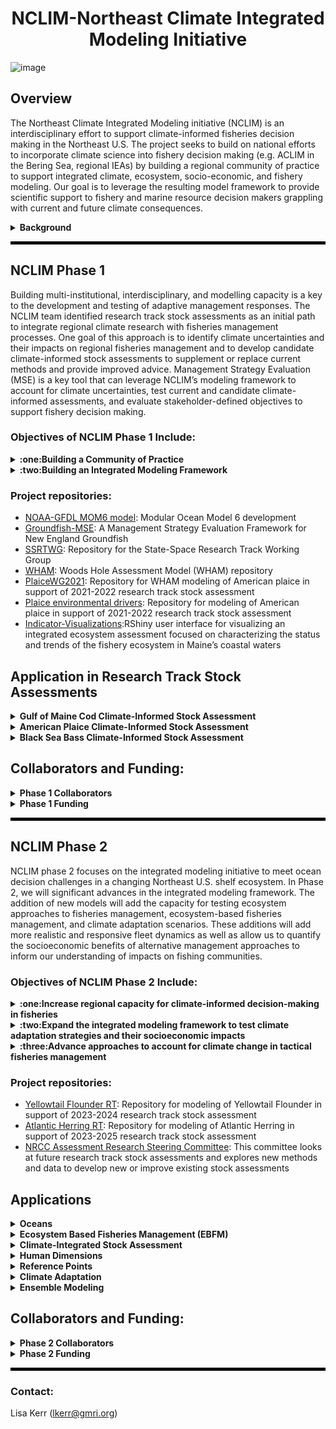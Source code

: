 <div align='center'><h1> NCLIM-Northeast Climate Integrated Modeling Initiative</h1></div>

![image](https://user-images.githubusercontent.com/12434114/156226599-91123e8e-d605-4dd7-80c1-eab3260702da.png)

## Overview
The Northeast Climate Integrated Modeling initiative (NCLIM) is an interdisciplinary effort to support climate-informed fisheries decision making in the Northeast U.S. The project seeks to build on national efforts to incorporate climate science into fishery decision making (e.g. ACLIM in the Bering Sea, regional IEAs) by building a regional community of practice to support integrated climate, ecosystem, socio-economic, and fishery modeling. Our goal is to leverage the resulting model framework to provide scientific support to fishery and marine resource decision makers grappling with current and future climate consequences.

<!-- start Background section -->
<details>
<summary><b> Background </b></summary>
Commercial and recreational fisheries are economic and cultural staples for many communities in the Northeast U.S., but changing environmental conditions call into question the long-term viability of these fisheries. Observed shifts in species distributions and productivity have already been linked to ocean warming and these impacts are expected to grow over time as waters in the Northwest Atlantic continue to warm at a rate four times the global average. There is an increasing need to understand how environmental shifts impact fisheries and develop adaptive strategies for fisheries to continue operating in the future.  

<p align="center">
<img src="https://github.com/Northeast-Climate-Integrated-Modeling/.github/blob/main/profile/NCLIM_Overview_v3.png" alt="Overview figure">
</p>

Beyond biological and ecosystem impacts, changing climate can directly impact the efficacy of existing fisheries management efforts. Stock assessments make data-informed assumptions about biological processes (e.g. growth, recruitment, and mortality) and harvesting characteristics (e.g. survey and fishery catchability) to evaluate stock status. Failure to identify and integrate climate impacts on stock and fishery dynamics into management procedures can result in biased estimates of stock status and ineffective harvest control rules. There is a need to identify when and how climate influences stock and fishery dynamics and to explore candidate management procedures that account for climate impacts more explicitly. 

</details>
<!-- end Background section -->

<hr style="border:2px solid black">

## NCLIM Phase 1

Building multi-institutional, interdisciplinary, and modelling capacity is a key to the development and testing of adaptive management responses. The NCLIM team identified research track  stock assessments as an initial path to integrate regional climate research with fisheries management processes. One goal of this approach is to identify climate uncertainties and their impacts on regional fisheries management and to develop candidate climate-informed stock assessments to supplement or replace current methods and provide improved advice. Management Strategy Evaluation (MSE) is a key tool that can leverage NCLIM’s modeling framework to account for climate uncertainties, test current and candidate climate-informed assessments, and evaluate stakeholder-defined objectives to support fishery decision making.

### Objectives of NCLIM Phase 1 Include: 
<!-- start Building a Community of Practice section -->
<details>
<summary><b> :one:Building a Community of Practice </b></summary>
  
#### Meeting Goals:
1) Advance capacity of the broad regional team to develop products that support fisheries and marine resource management, as well as a general understanding of a changing marine ecosystem
2) Promote mutual learning across disciplines to enable integration and linkages across individual research and modeling efforts
3) Transfer of climate knowledge, tools, and products within NOAA to the region

#### Join the Northeast Climate-Fisheries Seminar Series

This seminar series will focus on sharing climate-fisheries research in the U.S. Northeast region with the goal of building broader awareness of efforts across research groups and facilitating collaboration. We invite presentations on research projects that are either in progress or recently completed.  We anticipate talks will cover a variety of themes, including: 
1) Advances in ocean observations, modeling, and prediction
2) Mechanistic studies of climate/environmental impacts on marine fish and invertebrates
3) Marine species habitat, distribution, and abundance modeling,
4) Climate enhanced stock assessments and fisheries management
5) Climate informed studies on human dimensions and economics. 

The series is held on the last Thursday of each month from noon to 1pm. Remote Access through Google Meet:   
https://meet.google.com/paw-jhrb-nzr
</details>
<!-- end Building a Community of Practice section -->

<!-- start Building an Integrated Modeling Framework section -->
<details>
<summary><b> :two:Building an Integrated Modeling Framework </b></summary>

The NCLIM modeling framework aims to integrate: 
1) Global climate models
2) Regional oceanographic models
3) Ecosystem and population models
4) Human dimensions models  

Our development of an integrated modeling framework has progressed during the initial phase of NCLIM and leverages several aspects of ongoing research, including advances in regional ocean modeling (i.e., NOAA-GFDL MOM6 model), a next generation stock assessment (i.e., Woods Hole Assessment Model, WHAM), and an existing management strategy evaluation framework (i.e., Groundfish-MSE). We have also made significant progress on development of a dynamic range model that simulates a spatially explicit age structured population that can emulate temperature dependence of life processes (e.g., recruitment, natural mortality, and dispersal). The framework is built for testing the robustness of fisheries management strategies to climate change impacts, including shifting species distribution and changes in fish productivity. 

</details>
<!-- end Building an Integrated Modeling Framework section -->
  
### Project repositories:
- [NOAA-GFDL MOM6 model](https://github.com/NOAA-GFDL/MOM6-examples): Modular Ocean Model 6 development
- [Groundfish-MSE](https://github.com/Northeast-Climate-Integrated-Modeling/groundfish-MSE): A Management Strategy Evaluation Framework for New England Groundfish
- [SSRTWG](https://github.com/timjmiller/SSRTWG): Repository for the State-Space Research Track Working Group
- [WHAM](https://github.com/timjmiller/wham): Woods Hole Assessment Model (WHAM) repository
- [PlaiceWG2021](https://github.com/ahart1/PlaiceWG2021): Repository for WHAM modeling of American plaice in support of 2021-2022 research track stock assessment
- [Plaice environmental drivers](https://github.com/Jamie-Behan/AM_Plaice_environmental_drivers): Repository for modeling of American plaice in support of 2021-2022 research track stock assessment
- [Indicator-Visualizations](https://github.com/Jamie-Behan/Indicator_Visualizations):RShiny user interface for visualizing an integrated ecosystem assessment focused on characterizing the status and trends of the fishery ecosystem in Maine’s coastal waters

## Application in Research Track Stock Assessments

<!-- start Gulf of Maine Cod Climate-Informed Stock Assessment section -->
<details>
<summary><b> Gulf of Maine Cod Climate-Informed Stock Assessment </b></summary>
<br>
Atlantic cod is an iconic species in the Northeast U.S. that historically supported large domestic and foreign fisheries, but is now considered overfished with overfishing occurring. Difficulties rebuilding the stock may be hindered by recent decreases in productivity and increased mortality attributed to warming ocean temperatures. Incorporating time-varying and temperature-dependent natural mortality has been shown to improve stock assessment diagnostics for this species, but there is room for further exploration of climate links to population dynamics. The NCLIM framework will be leveraged to integrate climate considerations into the research track stock assessment process for Gulf of Maine cod.

#### Project Goals:
* Explore assessment models that allow for time-varying processes
* Develop and test candidate assessments using the NCLIM framework in collaboration with the [Research Track Working Group for Atlantic Cod](https://www.fisheries.noaa.gov/event/research-track-working-group-2023-improving-assessments-atlantic-cod)
* Compare candidate and status quo assessments
* Share findings with WG members and synthesize climate context for WG report (TOR1)
<br> 
</details>
<!-- end Gulf of Maine Cod Climate-Informed Stock Assessment section -->

<!-- start American Plaice Climate-Informed Stock Assessment Framework section -->
<details>
<summary><b> American Plaice Climate-Informed Stock Assessment </b></summary>
<br>
American plaice is a commercially important flatfish in the Northeast U.S. and Canada that is considered rebuilt.  In recent years plaice have shifted further offshore and into deeper water, this shift is expected to continue with likely negative effects on the stock as ocean temperatures warm and suitable habitat contracts. Temperature has been shown to influence plaice distribution, depth, growth rate, recruitment, and possibly maturity, while other climate drivers (e.g. NAO, AMO) have been linked to changing recruits per spawner and distribution. Although population dynamics and distribution have clear links to climate dynamics, to date these influences have not been incorporated into stock assessments for plaice nor has this knowledge been used to provide estimates of climate uncertainties that may benefit decision-making processes. The NCLIM framework will be leveraged to integrate climate considerations into the research track stock assessment process for American plaice. 

#### Project Goals:
* Identify key climate drivers for American plaice and proposed links to stock dynamics
* Develop and test candidate assessments using the NCLIM framework in collaboration with the American Plaice Assessment Working Group (WG)
* Compare candidate and status quo assessments (Woods Hole Assessment Model code available [here](https://github.com/ahart1/PlaiceWG2021))
* Share findings with WG members and synthesize climate context for WG report (TOR1)

Key climate-informed products and working papers:
* [Working paper: Spatio-temporal dynamics of American plaice (Hippoglossoides platessoides) in US
2 waters of the northwest Atlantic](https://apps-nefsc.fisheries.noaa.gov/saw/sasi/uploads/WP12_Plaice_VAST-v2.pdf)
* [Working paper: Ecosystem profile of American plaice](https://apps-nefsc.fisheries.noaa.gov/saw/sasi/uploads/WP14%20Behan%20etal%20Ecosystem%20Profile.pdf)
* [Working paper: Environmental influences on American Plaice stock dynamics](https://apps-nefsc.fisheries.noaa.gov/saw/sasi/uploads/WP16%20Behan%20_%20Kerr%20Ecosystem%20Drivers.pdf)
* [Working paper: A state-space assessment of American plaice using the Woods Hole Assessment Model (WHAM)](https://apps-nefsc.fisheries.noaa.gov/saw/sasi/uploads/WP18%20Hart%20etal%20WHAM.pdf)
* All assessment products and results can be found on the [NEFSC Stock Assessment Support Information portal](https://apps-nefsc.fisheries.noaa.gov/saw/sasi/sasi_report_options.php) for the 2022 American plaice Research Track Assessment 
<br>
</details>
<!-- end American Plaice Climate-Informed Stock Assessment section -->

<!-- start Black Sea Bass Climate-Informed Stock Assessment section -->
<details>
<summary><b> Black Sea Bass Climate-Informed Stock Assessment </b></summary>
<br>
Black sea bass is a commercially and recreationally important species in the New England and Mid-Atlantic regions that has shown increased productivity in response to warming temperatures. The species has exhibited a northward shift in response to climate that is  captured by divergent state surveys (increases in northern surveys and decreases in the south) but the coastwide survey suggests variability without trend. The single-area stock assessment proposed in 2012 struggled to replicate these divergent survey trends and the model ultimately did not pass review. Subsequent work found that two-area models exhibited improved fit to survey data, and there is interest in further exploring approaches to account for climate-driven species distribution shifts in stock assessments. The NCLIM framework will be leveraged to integrate climate considerations into the research track stock assessment process for black sea bass.

#### Project Goals:
* Explore assessment models that can account for changing resource distribution and productivity
* Develop and test candidate assessments using the NCLIM framework in collaboration with the Black Sea Bass Assessment Working Group (WG)
* Compare candidate and status quo assessments
* Share findings with WG members and synthesize climate context for WG report (TOR1)
<br>  
</details>
<!-- end Black Sea Bass Climate-Informed Stock Assessment section -->

## Collaborators and Funding: 
<!-- start Collaborators section -->
<details>
<summary><b> Phase 1 Collaborators </b></summary>

![image](https://user-images.githubusercontent.com/12434114/156226016-8ff981b8-0677-4dd6-bd03-ebbac9265313.png)
</details>
<!-- end Collaborators section -->

<!-- start Funding section -->
<details>
<summary><b> Phase 1 Funding </b></summary>
<br>
<img src="https://user-images.githubusercontent.com/12434114/156223822-bc79639e-efce-4c18-a4de-cbc3d0293405.png" width = "350" alt = "Funder logo">
</details>
<!-- end Funding section -->

<hr style="border:2px solid black">

## NCLIM Phase 2

NCLIM phase 2 focuses on the integrated modeling initiative to meet ocean decision challenges in a changing Northeast U.S. shelf ecosystem. In Phase 2, we will significant advances in the integrated modeling framework. The addition of new models will add the capacity for testing ecosystem approaches to fisheries management, ecosystem-based fisheries management, and climate adaptation scenarios. These additions will add more realistic and responsive fleet dynamics as well as allow us to quantify the socioeconomic benefits of alternative management approaches to inform our understanding of impacts on fishing communities.

### Objectives of NCLIM Phase 2 Include: 
<!-- start Increase regional capacity for climate-informed decision-making in fisheries section -->
<details>
<summary><b> :one:Increase regional capacity for climate-informed decision-making in fisheries </b></summary>
  
#### Increasing regional capacity through:
1) Expanding NCLIM team expertise
2) Growing the NCLIM community of practice through stakeholder engagement
3) Co-developing climate adaptation strategy scenarios

</details>
<!-- end Increase regional capacity for climate-informed decision-making in fisheries -->

<!-- start Expand the integrated modeling framework to test climate adaptation strategies and their socioeconomic impacts section -->
<details>
<summary><b> :two:Expand the integrated modeling framework to test climate adaptation strategies and their socioeconomic impacts </b></summary>

#### Expanding the integrated modeling framework by: 
1) Linking climate, ecosystem, and human dimensions models
2) Simulation testing the performance of climate adaptation strategies
3) Developing models to support climate adaptation scenarios  

</details>
<!-- end Expand the integrated modeling framework to test climate adaptation strategies and their socioeconomic impacts section -->

<!-- start Advance approaches to account for climate change in tactical fisheries management section -->
<details>
<summary><b> :three:Advance approaches to account for climate change in tactical fisheries management </b></summary>

#### Advancing approaches by:
1) Integrating climate impacts on fish stock dynamics into stock assessment
2) Defining biological reference points in a dynamic environment
3) Exploring novel approaches to account for climate risk in setting catch advice
  
</details>
<!-- end Advance approaches to account for climate change in tactical fisheries management section -->

### Project repositories:
- [Yellowtail Flounder RT](): Repository for modeling of Yellowtail Flounder in support of 2023-2024 research track stock assessment
- [Atlantic Herring RT](): Repository for modeling of Atlantic Herring in support of 2023-2025 research track stock assessment
- [NRCC Assessment Research Steering Committee](): This committee looks at future research track stock assessments and explores new methods and data to develop new or improve existing stock assessments

## Applications

<!-- start Oceans section -->
<details>
<summary><b> Oceans </b></summary>
<br>

</details>
<!-- end Oceans section -->

<!-- start Ecosystem Based Fisheries Management (EBFM) section -->
<details>
<summary><b> Ecosystem Based Fisheries Management (EBFM) </b></summary>
<br>

</details>
<!-- end Ecosystem Based Fisheries Management (EBFM) section -->

<!-- start Climate-Integrated Stock Assessment section -->
<details>
<summary><b> Climate-Integrated Stock Assessment </b></summary>
<br>

</details>
<!-- end Climate-Integrated Stock Assessment section -->

<!-- start Human Dimensions section -->
<details>
<summary><b> Human Dimensions </b></summary>
<br>

</details>
<!-- end Human Dimensions section -->

<!-- start Reference Points section -->
<details>
<summary><b> Reference Points </b></summary>
<br>

</details>
<!-- end Reference Points section -->

<!-- start Climate Adaptation section -->
<details>
<summary><b> Climate Adaptation </b></summary>
<br>

</details>
<!-- end Climate Adaptation section -->

<!-- start Ensemble Modeling section -->
<details>
<summary><b> Ensemble Modeling </b></summary>
<br>

</details>
<!-- end Ensemble Modeling section -->

## Collaborators and Funding: 
<!-- start Collaborators section -->
<details>
<summary><b> Phase 2 Collaborators </b></summary>
  
<img src="https://i.ibb.co/4M77XvC/NCLIMphase2.png" width = "800" alt = "NCLIMphase2">

</details>
<!-- end Collaborators section -->

<!-- start Funding section -->
<details>
<summary><b> Phase 2 Funding </b></summary>
<br>
This work is funded by the NOAA Climate and Fisheries Adaptation Program (CAFA) with additional funding from the New England Fishery Management Council and the Cooperative Institute for the North Atlantic Region (CINAR)  
<br>
  
<img src="https://user-images.githubusercontent.com/12434114/156223822-bc79639e-efce-4c18-a4de-cbc3d0293405.png" width = "350" alt = "Funder logo">


</details>
<!-- end Funding section -->

<hr style="border:2px solid black">

### Contact:

Lisa Kerr (lkerr@gmri.org)
